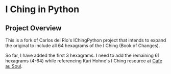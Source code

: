 # I Ching in Python

## Project Overview

This is a fork of Carlos del Río's IChingPython project that intends to expand the original  to include all 64 hexagrams of the I Ching (Book of Changes). 

So far, I have added the first 3 hexagrams. I need to add the remaining 61 hexagrams (4-64) while referencing Kari Hohne's I Ching resource at [Cafe au Soul](https://www.cafeausoul.com/iching/hexagrams/).
